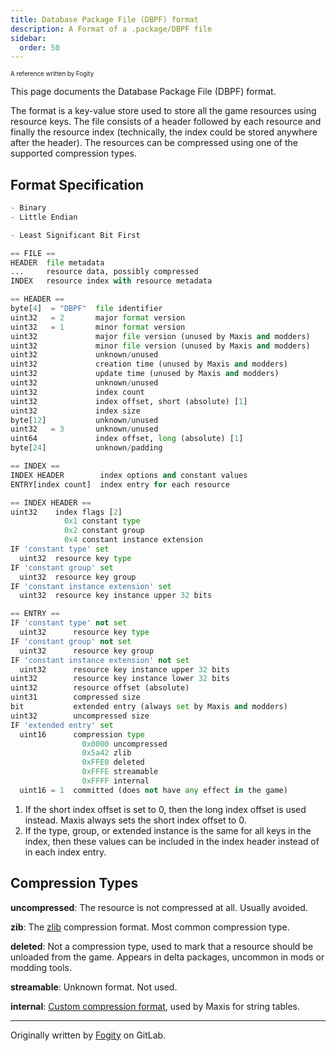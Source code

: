 ```yaml
---
title: Database Package File (DBPF) format
description: A Format of a .package/DBPF file
sidebar:
  order: 50
---
```


<sup><sub>A reference written by Fogity</sub></sup>

This page documents the Database Package File (DBPF) format.

The format is a key-value store used to store all the game resources using resource keys. The file consists of a header followed by each resource and finally the resource index (technically, the index could be stored anywhere after the header). The resources can be compressed using one of the supported compression types.

## Format Specification

```python
- Binary
- Little Endian

- Least Significant Bit First

== FILE ==
HEADER  file metadata
...     resource data, possibly compressed
INDEX   resource index with resource metadata

== HEADER ==
byte[4]  = "DBPF"  file identifier
uint32   = 2       major format version
uint32   = 1       minor format version
uint32             major file version (unused by Maxis and modders)
uint32             minor file version (unused by Maxis and modders)
uint32             unknown/unused
uint32             creation time (unused by Maxis and modders)
uint32             update time (unused by Maxis and modders)
uint32             unknown/unused
uint32             index count
uint32             index offset, short (absolute) [1]
uint32             index size
byte[12]           unknown/unused
uint32   = 3       unknown/unused
uint64             index offset, long (absolute) [1]
byte[24]           unknown/padding

== INDEX ==
INDEX HEADER        index options and constant values
ENTRY[index count]  index entry for each resource

== INDEX HEADER ==
uint32    index flags [2]
            0x1 constant type
            0x2 constant group
            0x4 constant instance extension
IF 'constant type' set
  uint32  resource key type
IF 'constant group' set
  uint32  resource key group
IF 'constant instance extension' set
  uint32  resource key instance upper 32 bits

== ENTRY ==
IF 'constant type' not set
  uint32      resource key type
IF 'constant group' not set
  uint32      resource key group
IF 'constant instance extension' not set
  uint32      resource key instance upper 32 bits
uint32        resource key instance lower 32 bits
uint32        resource offset (absolute)
uint31        compressed size
bit           extended entry (always set by Maxis and modders)
uint32        uncompressed size
IF 'extended entry' set
  uint16      compression type
                0x0000 uncompressed
                0x5a42 zlib
                0xFFE0 deleted
                0xFFFE streamable
                0xFFFF internal
  uint16 = 1  committed (does not have any effect in the game)
```

1. If the short index offset is set to 0, then the long index offset is used instead. Maxis always sets the short index offset to 0.
2. If the type, group, or extended instance is the same for all keys in the index, then these values can be included in the index header instead of in each index entry.

## Compression Types

**uncompressed**: The resource is not compressed at all. Usually avoided.

**zib**: The [zlib](https://www.zlib.net/) compression format. Most common compression type.

**deleted**: Not a compression type, used to mark that a resource should be unloaded from the game. Appears in delta packages, uncommon in mods or modding tools.

**streamable**: Unknown format. Not used.

**internal**: [Custom compression format](../internal-compression-dbpf/), used by Maxis for string tables.

---

Originally written by [Fogity](https://www.patreon.com/c/fogity/) on GitLab.